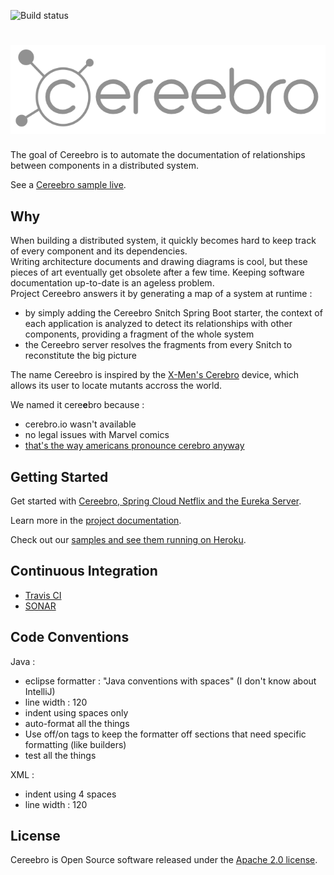 ![Build status](https://travis-ci.org/cereebro/cereebro.svg?branch=master)

# ![Cereebro](https://raw.githubusercontent.com/cereebro/cereebro.github.io/master/images/cereebro.png)

The goal of Cereebro is to automate the documentation of relationships between components in a distributed system.

See a [Cereebro sample live](http://sample.cereebro.io).

## Why

When building a distributed system, it quickly becomes hard to keep track of every component and its dependencies.    
Writing architecture documents and drawing diagrams is cool, but these pieces of art eventually get obsolete after a few time. Keeping software documentation up-to-date is an ageless problem.  
Project Cereebro answers it by generating a map of a system at runtime : 

 * by simply adding the Cereebro Snitch Spring Boot starter, the context of each application is analyzed to detect its  relationships with other components, providing a fragment of the whole system
 * the Cereebro server resolves the fragments from every Snitch to reconstitute the big picture  

The name Cereebro is inspired by the [X-Men's Cerebro](https://en.wikipedia.org/wiki/Cerebro) device, which allows its user to locate mutants accross the world.

We named it cere**e**bro because : 

 * cerebro.io wasn't available
 * no legal issues with Marvel comics
 * [that's the way americans pronounce cerebro anyway](https://www.youtube.com/watch?v=EFyYvdvUEqo)
 
## Getting Started

Get started with [Cereebro, Spring Cloud Netflix and the Eureka Server](https://github.com/cereebro/cereebro/wiki/Using-Cereebro-with-Spring-Cloud-Netflix-and-the-Eureka-Server).

Learn more in the [project documentation](https://github.com/cereebro/cereebro/wiki).

Check out our [samples and see them running on Heroku](https://github.com/cereebro/cereebro-samples).
 
## Continuous Integration

 * [Travis CI](https://travis-ci.org/cereebro/cereebro)
 * [SONAR](https://sonarqube.com/dashboard?id=io.cereebro%3Acereebro)

## Code Conventions

Java :
 
  * eclipse formatter : "Java conventions with spaces" (I don't know about IntelliJ)
  * line width : 120
  * indent using spaces only
  * auto-format all the things
  * Use off/on tags to keep the formatter off sections that need specific formatting (like builders)
  * test all the things

XML :

  * indent using 4 spaces
  * line width : 120

## License

Cereebro is Open Source software released under the [Apache 2.0 license](http://www.apache.org/licenses/LICENSE-2.0.html).
